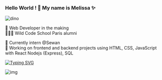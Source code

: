 ### Hello World ! 👋 My name is Melissa ✨

![dino](https://user-images.githubusercontent.com/83476211/150872409-7f94d6d1-0353-41a9-86ce-55d5901c4cca.gif)


:rocket: Web Developer in the making </br>
👩🏻‍💻 Wild Code School Paris alumni 

👀 Currently intern @Sewan </br>
🌱 Working on frontend and backend projects using HTML, CSS, JavaScript with React Nodejs (Express), SQL </br>
 
[![Typing SVG](https://readme-typing-svg.herokuapp.com?color=%23CA5E36&size=23&lines=Web+developer+in+training;Wild+Code+School+student)](https://git.io/typing-svg)



<!-- <a href="https://www.linkedin.com/in/melissa-olas/"><img src="https://user-images.githubusercontent.com/83476211/150873492-1172b1a8-749e-4a16-89d0-0c919fe534ed.png
"/></a> -->

![img](https://user-images.githubusercontent.com/83476211/150872549-9f2770f1-9f42-4b28-a936-b64e9cb7fd3d.jpeg)
